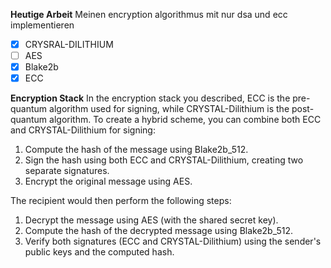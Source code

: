 **Heutige Arbeit**
Meinen encryption algorithmus mit nur dsa und ecc implementieren
- [x] CRYSRAL-DILITHIUM
- [ ] AES
- [x] Blake2b
- [x] ECC

**Encryption Stack**
In the encryption stack you described, ECC is the pre-quantum algorithm used for signing, while CRYSTAL-Dilithium is the post-quantum algorithm. To create a hybrid scheme, you can combine both ECC and CRYSTAL-Dilithium for signing:

1.  Compute the hash of the message using Blake2b_512.
2.  Sign the hash using both ECC and CRYSTAL-Dilithium, creating two separate signatures.
3.  Encrypt the original message using AES.

The recipient would then perform the following steps:

1.  Decrypt the message using AES (with the shared secret key).
2.  Compute the hash of the decrypted message using Blake2b_512.
3.  Verify both signatures (ECC and CRYSTAL-Dilithium) using the sender's public keys and the computed hash.